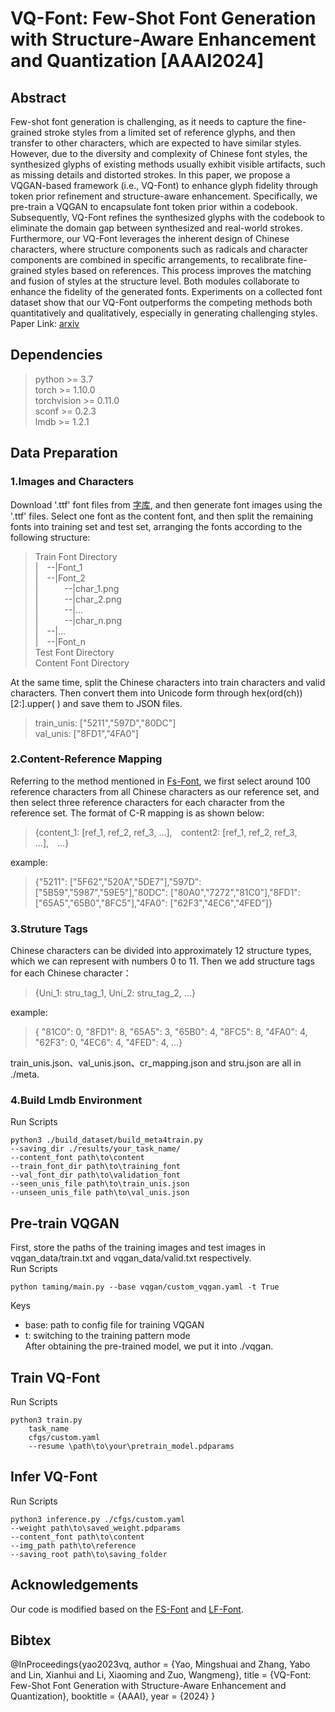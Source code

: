 # VQ-Font: Few-Shot Font Generation with Structure-Aware Enhancement and Quantization [AAAI2024]
## Abstract
Few-shot font generation is challenging, as it needs to capture the fine-grained stroke styles from a limited set of reference glyphs, and then transfer to other characters, which are expected to have similar styles. However, due to the diversity and complexity of Chinese font styles, the synthesized glyphs of existing methods usually exhibit visible artifacts, such as missing details and distorted strokes. In this paper, we propose a VQGAN-based framework (i.e., VQ-Font) to enhance glyph fidelity through token prior refinement and structure-aware enhancement. Specifically, we pre-train a VQGAN to encapsulate font token prior within a codebook. Subsequently, VQ-Font refines the synthesized glyphs with the codebook to eliminate the domain gap between synthesized and real-world strokes. Furthermore, our VQ-Font leverages the inherent design of Chinese characters, where structure components such as radicals and character components are combined in specific arrangements, to recalibrate fine-grained styles based on references. This process improves the matching and fusion of styles at the structure level. Both modules collaborate to enhance the fidelity of the generated fonts. Experiments on a collected font dataset show that our VQ-Font outperforms the competing methods both quantitatively and qualitatively, especially in generating challenging styles.  
Paper Link: [arxiv](https://arxiv.org/pdf/2308.14018.pdf)
## Dependencies
>python >= 3.7  
 torch >= 1.10.0  
 torchvision >= 0.11.0  
 sconf >= 0.2.3  
 lmdb >= 1.2.1
## Data Preparation
### 1.Images and Characters 
Download '.ttf' font files from [字库](https://www.foundertype.com/), and then generate font images using the '.ttf' files. Select one font as the content font, and then split the remaining fonts into training set and test set, arranging the fonts according to the following structure:
>Train Font Directory  
|&emsp;--|Font_1  
|&emsp;--|Font_2  
|&emsp;&emsp;&emsp;--|char_1.png  
|&emsp;&emsp;&emsp;--|char_2.png  
|&emsp;&emsp;&emsp;--|...  
|&emsp;&emsp;&emsp;--|char_n.png  
|&emsp;--|...  
|&emsp;--|Font_n  
Test Font Directory  
Content Font Directory

At the same time, split the Chinese characters into train characters and valid characters. Then convert them into Unicode form through hex(ord(ch))[2:].upper( ) and save them to JSON files.  
>train_unis: ["5211","597D","80DC"]  
 val_unis: ["8FD1","4FA0"]
### 2.Content-Reference Mapping
Referring to the method mentioned in [Fs-Font](https://github.com/tlc121/FsFont), we first select around 100 reference characters from all Chinese characters as our reference set, and then select three reference characters for each character from the reference set. The format of C-R mapping is as shown below:  
>{content_1: [ref_1, ref_2, ref_3, ...], content2: [ref_1, ref_2, ref_3, ...], ...}

example:
>{"5211": ["5F62","520A","5DE7"],"597D": ["5B59","5987","59E5"],"80DC": ["80A0","7272","81C0"],"8FD1": ["65A5","65B0","8FC5"],"4FA0": ["62F3","4EC6","4FED"]}

### 3.Struture Tags
Chinese characters can be divided into approximately 12 structure types, which we can represent with numbers 0 to 11. Then we add structure tags for each Chinese character：
>{Uni_1: stru_tag_1, Uni_2: stru_tag_2, ...}

example:  
>{ "81C0": 0, "8FD1": 8, "65A5": 3, "65B0": 4, "8FC5": 8, "4FA0": 4, "62F3": 0, "4EC6": 4, "4FED": 4, ...}

train_unis.json、val_unis.json、cr_mapping.json and stru.json are all in ./meta.
### 4.Build Lmdb Environment
Run Scripts
```
python3 ./build_dataset/build_meta4train.py 
--saving_dir ./results/your_task_name/ 
--content_font path\to\content 
--train_font_dir path\to\training_font 
--val_font_dir path\to\validation_font 
--seen_unis_file path\to\train_unis.json 
--unseen_unis_file path\to\val_unis.json
```
## Pre-train VQGAN
First, store the paths of the training images and test images in vqgan_data/train.txt and vqgan_data/valid.txt respectively.  
Run Scripts   
```
python taming/main.py --base vqgan/custom_vqgan.yaml -t True
```
Keys  
* base: path to config file for training VQGAN  
* t: switching to the training pattern mode  
After obtaining the pre-trained model, we put it into ./vqgan.  
## Train VQ-Font
Run Scripts
```
python3 train.py 
    task_name
    cfgs/custom.yaml
    --resume \path\to\your\pretrain_model.pdparams
```
## Infer VQ-Font
Run Scripts  
```
python3 inference.py ./cfgs/custom.yaml 
--weight path\to\saved_weight.pdparams
--content_font path\to\content 
--img_path path\to\reference 
--saving_root path\to\saving_folder
```
## Acknowledgements
Our code is modified based on the [FS-Font](https://github.com/tlc121/FsFont) and [LF-Font](https://github.com/clovaai/lffont).
## Bibtex
@InProceedings{yao2023vq,
author = {Yao, Mingshuai and Zhang, Yabo and Lin, Xianhui and Li, Xiaoming and Zuo, Wangmeng},
title = {VQ-Font: Few-Shot Font Generation with Structure-Aware Enhancement and Quantization},
booktitle = {AAAI},
year = {2024}
}
